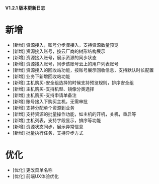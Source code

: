 **V1.2.1 版本更新日志**

# 新增

- [新增] 资源接入，账号分步骤接入，支持资源数量预览
- [新增] 资源接入账号，按云厂商的树形结构展示
- [新增] 资源接入账号，展示资源的同步状态
- [新增] 资源接入账号，同步该账号云上的用户列表账号
- [新增] 资源接入的回收站功能，按账号展示回收信息，支持默认时长配置
- [新增] 业务下新增回收站功能
- [新增] 主机购买-安全组选择的时候支持预览规则，排序安全组
- [新增] 主机购买-支持机型、镜像分类选择
- [新增] 主机购买-支持申请单备注
- [新增] 账号接入下购买主机，无需审批
- [新增] 支持分配单个资源到业务
- [新增] 支持资源的批量操作功能，如主机的开机，关机，重启等
- [新增] 主机列表，支持字段显示，排序等功能
- [新增] 资源状态同步，展示异常信息
- [新增] 批量执行任务，支持异步方式

# 优化

- [优化] 更改菜单名称
- [优化] 前端UX体验优化
